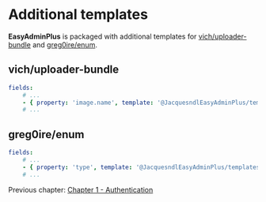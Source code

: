 # Additional templates
**EasyAdminPlus** is packaged with additional templates for [vich/uploader-bundle](https://github.com/dustin10/VichUploaderBundle) and [greg0ire/enum](https://github.com/greg0ire/enum).

## vich/uploader-bundle
```yaml
fields:
    # ...
    - { property: 'image.name', template: '@JacquesndlEasyAdminPlus/templates/vich_uploader_image.html.twig', propertyFile: 'imageFile' }
    # ...
```

## greg0ire/enum
```yaml
fields:
    # ...
    - { property: 'type', template: '@JacquesndlEasyAdminPlus/templates/greg0ire_enum.html.twig', enumClass: 'App\Enum\TypeChoice', enumTranslationDomain: 'messages' }
    # ...
```

Previous chapter: [Chapter 1 - Authentication](chapter-1.md)
